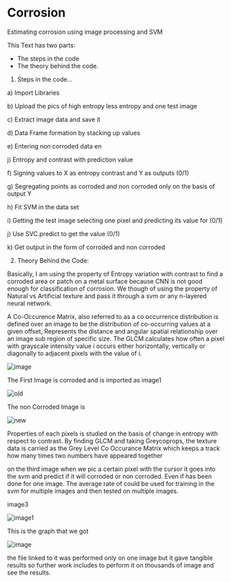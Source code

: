 # Corrosion
Estimating corrosion using image processing and SVM

This Text has two parts:
- The steps in the code
- The theory behind the code.

1. Steps in the code...


a) Import Libraries

b) Upload the pics of high entropy less entropy and one test image

c) Extract image data and save it

d) Data Frame formation by stacking up values

e) Entering non corroded data en

j) Entropy and contrast with prediction value

f) Signing values to X as entropy contrast and Y as outputs (0/1) 

g) Segregating points as corroded and non corroded only on the basis of output Y

h) Fit SVM in the data set

i) Getting the test image selecting one pixel and predicting its value for (0/1)

j) Use SVC.predict to get the value (0/1)

k) Get output in the form of corroded and non corroded

2. Theory Behind the Code:

Basically, I am using the property of Entropy variation with contrast to find a corroded area or patch on a metal surface because CNN is not good enough for classification of corrosion. We though of using the property of Natural vs Artificial texture and pass it through a svm or any n-layered neural network.

A Co-Occurence Matrix, also referred to as a co occurrence distribution is defined over an image to be the distribution of co-occurring values at a given offset, Represents the distance and angular spatial relationship over an image sub region of specific size. The GLCM calculates how often a pixel with grayscale intensity value i occurs either horizontally, vertically or diagonally to adjacent pixels with the value of i. 

![image](https://user-images.githubusercontent.com/27013287/62852151-3c432e80-bd06-11e9-95eb-1dba3fa6c923.png)





The First Image is corroded and is imported as image1

![old](https://user-images.githubusercontent.com/27013287/62388194-4c2a7800-b57a-11e9-932d-b3826d97329e.jpg)


The non Corroded Image is 


![new](https://user-images.githubusercontent.com/27013287/62390693-80089c00-b580-11e9-826d-3b3963acef22.jpg)


Properties of each pixels is studied on the basis of change in entropy with respect to contrast. By finding GLCM and taking Greycoprops, the texture data is carried as the Grey Level Co Occurance Matrix which keeps a track how many times two numbers have appeared together

on the third image when we pic a certain pixel with the cursor it goes into the svm and predict if it will corroded or non corroded. Even if has been done for one image. The average rate of could be used for training in the svm for multiple images and then tested on multiple images. 

image3


![image1](https://user-images.githubusercontent.com/27013287/62392090-2904c600-b584-11e9-84c1-e161a0117f1e.jpg)


This is the graph that we got


![image](https://user-images.githubusercontent.com/27013287/62846772-3f332480-bcf0-11e9-9a72-ac0744d24c21.png)



the file linked to it was performed only on one image but it gave tangible results so further work includes to perform it on thousands of image and see the results. 
